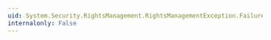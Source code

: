 ```yaml
---
uid: System.Security.RightsManagement.RightsManagementException.FailureCode
internalonly: False
---
```

